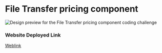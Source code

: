 # File Transfer pricing component

![Design preview for the File Transfer pricing component coding challenge](./design/desktop-preview.jpg)

### Website Deployed Link
[Weblink](https://easybank-silk-ten.vercel.app/)